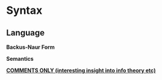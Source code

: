 # Syntax

## **Language**

**Backus-Naur Form**  


**Semantics**  


[**COMMENTS ONLY \(interesting insight into info theory etc\)**](https://www.reddit.com/r/science/comments/czofv2/a_study_of_17_different_languages_has_found_that/)  


